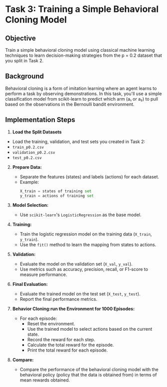 # Task 3: Training a Simple Behavioral Cloning Model

## Objective
Train a simple behavioral cloning model using classical machine learning techniques to learn decision-making strategies from the p = 0.2 dataset that you split in Task 2.

## Background
Behavioral cloning is a form of imitation learning where an agent learns to perform a task by observing demonstrations. In this task, you'll use a simple classification model from scikit-learn to predict which arm (a₁ or a₂) to pull based on the observations in the Bernoulli bandit environment.

## Implementation Steps

1. **Load the Split Datasets**
- Load the training, validation, and test sets you created in Task 2:
 - `train_p0.2.csv`
 - `validation_p0.2.csv`
 - `test_p0.2.csv`


2. **Prepare Data:**
   - Separate the features (states) and labels (actions) for each dataset.
   - Example:
     ```python
     X_train = states of training set
     y_train = actions of training set
     ```

3. **Model Selection:**
   - Use `scikit-learn`'s `LogisticRegression` as the base model.

4. **Training:**
   - Train the logistic regression model on the training data (`X_train`, `y_train`).
   - Use the `fit()` method to learn the mapping from states to actions.

5. **Validation:**
   - Evaluate the model on the validation set (`X_val`, `y_val`).
   - Use metrics such as accuracy, precision, recall, or F1-score to measure performance.

6. **Final Evaluation:**
   - Evaluate the trained model on the test set (`X_test`, `y_test`).
   - Report the final performance metrics.

7. **Behavior Cloning:run the Environment for 1000 Episodes:**

   - For each episode:
     - Reset the environment.
     - Use the trained model to select actions based on the current state.
     - Record the reward for each step.
     - Calculate the total reward for the episode.
     - Print the total reward for each episode.
8. **Compare:**
    - Compare the performance of the behavioral cloning model with the behavioral policy (policy that the data is obtained from) in terms of mean rewards obtained.


